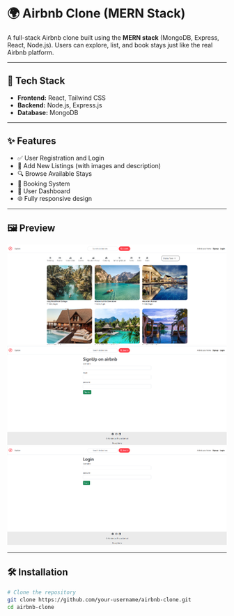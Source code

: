 # 🌍 Airbnb Clone (MERN Stack)

A full-stack Airbnb clone built using the **MERN stack** (MongoDB, Express, React, Node.js). Users can explore, list, and book stays just like the real Airbnb platform.

---

## 🚀 Tech Stack

- **Frontend:** React, Tailwind CSS
- **Backend:** Node.js, Express.js
- **Database:** MongoDB

---

## ✨ Features

- ✅ User Registration and Login
- 🏡 Add New Listings (with images and description)
- 🔍 Browse Available Stays
- 📅 Booking System
- 👤 User Dashboard
- 🌐 Fully responsive design

---

## 🖼️ Preview

![Homepage](./screenshot/homepage.png)
![Signup Page](./screenshot/signup.png)
![Login Page](./screenshot/login.png)

---

## 🛠️ Installation

```bash
# Clone the repository
git clone https://github.com/your-username/airbnb-clone.git
cd airbnb-clone

